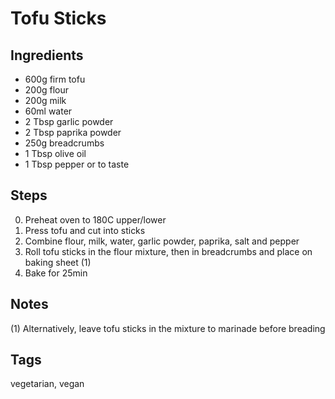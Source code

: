 # Tofu Sticks

## Ingredients

* 600g firm tofu
* 200g flour
* 200g milk
* 60ml water
* 2 Tbsp garlic powder
* 2 Tbsp paprika powder 
* 250g breadcrumbs
* 1 Tbsp olive oil
* 1 Tbsp pepper or to taste

## Steps

0. Preheat oven to 180C upper/lower
1. Press tofu and cut into sticks
2. Combine flour, milk, water, garlic powder, paprika, salt and pepper
3. Roll tofu sticks in the flour mixture, then in breadcrumbs and place on baking sheet (1)
4. Bake for 25min

## Notes

(1) Alternatively, leave tofu sticks in the mixture to marinade before breading

## Tags
vegetarian, vegan
